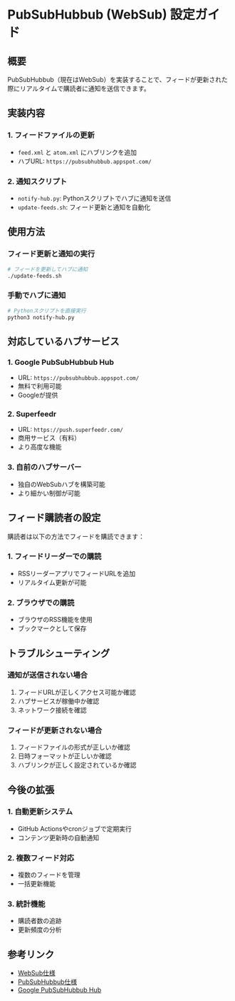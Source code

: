 # PubSubHubbub (WebSub) 設定ガイド

## 概要
PubSubHubbub（現在はWebSub）を実装することで、フィードが更新された際にリアルタイムで購読者に通知を送信できます。

## 実装内容

### 1. フィードファイルの更新
- `feed.xml` と `atom.xml` にハブリンクを追加
- ハブURL: `https://pubsubhubbub.appspot.com/`

### 2. 通知スクリプト
- `notify-hub.py`: Pythonスクリプトでハブに通知を送信
- `update-feeds.sh`: フィード更新と通知を自動化

## 使用方法

### フィード更新と通知の実行
```bash
# フィードを更新してハブに通知
./update-feeds.sh
```

### 手動でハブに通知
```bash
# Pythonスクリプトを直接実行
python3 notify-hub.py
```

## 対応しているハブサービス

### 1. Google PubSubHubbub Hub
- URL: `https://pubsubhubbub.appspot.com/`
- 無料で利用可能
- Googleが提供

### 2. Superfeedr
- URL: `https://push.superfeedr.com/`
- 商用サービス（有料）
- より高度な機能

### 3. 自前のハブサーバー
- 独自のWebSubハブを構築可能
- より細かい制御が可能

## フィード購読者の設定

購読者は以下の方法でフィードを購読できます：

### 1. フィードリーダーでの購読
- RSSリーダーアプリでフィードURLを追加
- リアルタイム更新が可能

### 2. ブラウザでの購読
- ブラウザのRSS機能を使用
- ブックマークとして保存

## トラブルシューティング

### 通知が送信されない場合
1. フィードURLが正しくアクセス可能か確認
2. ハブサービスが稼働中か確認
3. ネットワーク接続を確認

### フィードが更新されない場合
1. フィードファイルの形式が正しいか確認
2. 日時フォーマットが正しいか確認
3. ハブリンクが正しく設定されているか確認

## 今後の拡張

### 1. 自動更新システム
- GitHub Actionsやcronジョブで定期実行
- コンテンツ更新時の自動通知

### 2. 複数フィード対応
- 複数のフィードを管理
- 一括更新機能

### 3. 統計機能
- 購読者数の追跡
- 更新頻度の分析

## 参考リンク
- [WebSub仕様](https://www.w3.org/TR/websub/)
- [PubSubHubbub仕様](https://pubsubhubbub.github.io/PubSubHubbub/pubsubhubbub-core-0.4.html)
- [Google PubSubHubbub Hub](https://pubsubhubbub.appspot.com/)
